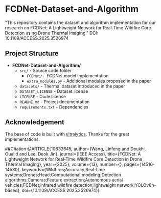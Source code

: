# FCDNet-Dataset-and-Algorithm
"This repository contains the dataset and algorithm implementation for our research on FCDNet: A Lightweight Network for Real-Time Wildfire Core Detection using Drone Thermal Imaging."
DOI: 10.1109/ACCESS.2025.3526974 

## Project Structure

- **FCDNet-Dataset-and-Algorithm/**
  - `src/` - Source code folder
    - `FCDNet/` - FCDNet model implementation
    - `extra_modules.py` - Additional modules proposed in the paper
  - `datasets/` - Thermal dataset introduced in the paper
  - `DATASET_LICENSE` - Dataset license
  - `LICENSE` - Code license
  - `README.md` - Project documentation
  - `requirements.txt` - Dependencies

## Acknowledgement
The base of code is built with [ultralytics](https://github.com/ultralytics/ultralytics).
Thanks for the great implementations.

##Citation
@ARTICLE{10833645,
  author={Wang, Linfeng and Doukhi, Oualid and Lee, Deok Jin},
  journal={IEEE Access}, 
  title={FCDNet: A Lightweight Network for Real-Time Wildfire Core Detection in Drone Thermal Imaging}, 
  year={2025},
  volume={13},
  number={},
  pages={14516-14530},
  keywords={Wildfires;Accuracy;Real-time systems;Drones;Head;Computational modeling;Detection algorithms;Cameras;Feature extraction;Autonomous aerial vehicles;FCDNet;infrared wildfire detection;lightweight network;YOLOv8n-based},
  doi={10.1109/ACCESS.2025.3526974}}


